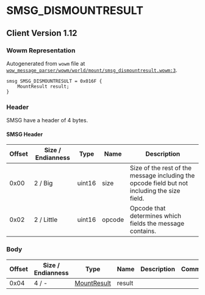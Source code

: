 # SMSG_DISMOUNTRESULT

## Client Version 1.12

### Wowm Representation

Autogenerated from `wowm` file at [`wow_message_parser/wowm/world/mount/smsg_dismountresult.wowm:3`](https://github.com/gtker/wow_messages/tree/main/wow_message_parser/wowm/world/mount/smsg_dismountresult.wowm#L3).
```rust,ignore
smsg SMSG_DISMOUNTRESULT = 0x016F {
    MountResult result;
}
```
### Header

SMSG have a header of 4 bytes.

#### SMSG Header

| Offset | Size / Endianness | Type   | Name   | Description |
| ------ | ----------------- | ------ | ------ | ----------- |
| 0x00   | 2 / Big           | uint16 | size   | Size of the rest of the message including the opcode field but not including the size field.|
| 0x02   | 2 / Little        | uint16 | opcode | Opcode that determines which fields the message contains.|

### Body

| Offset | Size / Endianness | Type | Name | Description | Comment |
| ------ | ----------------- | ---- | ---- | ----------- | ------- |
| 0x04 | 4 / - | [MountResult](mountresult.md) | result |  |  |

